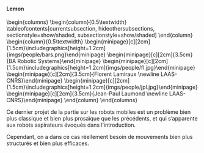 #### Lemon

\begin{columns}
\begin{column}{0.5\textwidth}
\tableofcontents[currentsubsection, hideothersubsections, sectionstyle=show/shaded, subsectionstyle=show/shaded]
\end{column}
\begin{column}{0.5\textwidth}
\begin{minipage}[c][2cm]{1.5cm}\includegraphics[height=1.2cm]{imgs/people/bars.png}\end{minipage}
\begin{minipage}[c][2cm]{3.5cm}{BA Robotic Systems}\end{minipage}
\begin{minipage}[c][2cm]{1.5cm}\includegraphics[height=1.2cm]{imgs/people/fl.jpg}\end{minipage}
\begin{minipage}[c][2cm]{3.5cm}{Florent Lamiraux \newline LAAS-CNRS}\end{minipage}
\begin{minipage}[c][2cm]{1.5cm}\includegraphics[height=1.2cm]{imgs/people/jpl.jpg}\end{minipage}
\begin{minipage}[c][2cm]{3.5cm}{Jean-Paul Laumond \newline LAAS-CNRS}\end{minipage}
\end{column}
\end{columns}

<div class="notes">
Ce dernier projet de la partie sur les robots mobiles est un problème bien plus classique et bien plus prosaïque que
les précédents, et qui s’apparente aux robots aspirateurs évoqués dans l’introduction.

Cependant, on a dans ce cas réellement besoin de mouvements bien plus structurés et bien plus efficaces.

</div>
